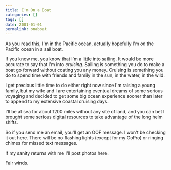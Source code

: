 ```yaml
---
title: I'm On a Boat
categories: []
tags: []
date: 2001-01-01
permalink: onaboat
---
```


As you read this, I'm in the Pacific ocean, actually hopefully I'm _on_ the Pacific ocean in a sail boat.
<!-- more -->

If you know me, you know that I'm a little into sailing. It would be more accurate to say that I'm into _cruising_. Sailing is something you do to make a boat go forward without costing you any money. Cruising is something you do to spend time with friends and family in the sun, in the water, in the wild.

I get precious little time to do either right now since I'm raising a young family, but my wife and I are entertaining eventual dreams of some serious voyaging and decided to get some big ocean experience sooner than later to append to my extensive coastal cruising days.

I'll be at sea for about 1200 miles without any site of land, and you can bet I brought some serious digital resources to take advantage of the long helm shifts.

So if you send me an email, you'll get an OOF message. I won't be checking it out here. There will be no flashing lights (except for my GoPro) or ringing chimes for missed text messages.

If my sanity returns with me I'll post photos here.

Fair winds.